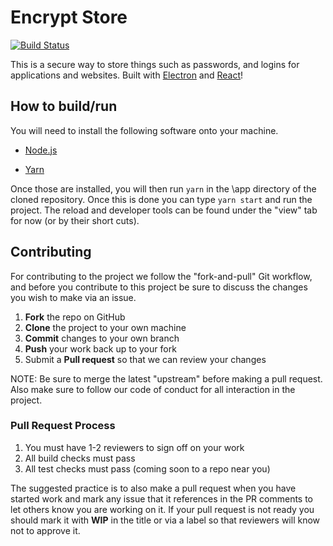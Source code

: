 # Encrypt Store

[![Build Status](https://dev.azure.com/EncryptStore/Encrypt%20Store/_apis/build/status/EncryptStore.CI?branchName=master)](https://dev.azure.com/EncryptStore/Encrypt%20Store/_build/latest?definitionId=1&branchName=master)

This is a secure way to store things such as passwords, and logins for applications and websites. Built with [Electron](https://electronjs.org/) and [React](https://reactjs.org/)!

## How to build/run

You will need to install the following software onto your machine.

- [Node.js](https://nodejs.org/en/)

- [Yarn](https://yarnpkg.com/en/)

Once those are installed, you will then run ```yarn``` in the \app directory of the cloned repository. Once this is done you can type ```yarn start``` and run the project. The reload and developer tools can be found under the "view" tab for now (or by their short cuts).

## Contributing

For contributing to the project we follow the "fork-and-pull" Git workflow, and before you contribute to this project be sure to discuss the changes you wish to make via an issue.

1. __Fork__ the repo on GitHub
2. __Clone__ the project to your own machine
3. __Commit__ changes to your own branch
4. __Push__ your work back up to your fork
5. Submit a __Pull request__ so that we can review your changes

NOTE: Be sure to merge the latest "upstream" before making a pull request. Also make sure to follow our code of conduct for all interaction in the project.

### Pull Request Process

1. You must have 1-2 reviewers to sign off on your work
2. All build checks must pass
3. All test checks must pass (coming soon to a repo near you)

The suggested practice is to also make a pull request when you have started work and mark any issue that it references in the PR comments to let others know you are working on it. If your pull request is not ready you should mark it with __WIP__ in the title or via a label so that reviewers will know not to approve it.
